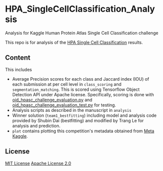# HPA_SingleCellClassification_Analysis
Analysis for Kaggle Human Protein Atlas Single Cell Classification challenge

This repo is for analysis of the [HPA Single Cell Classification](https://www.kaggle.com/c/hpa-single-cell-image-classification) results. 

## Content
This includes 
* Average Precision scores for each class and Jaccard index (IOU) of each submission at per cell level in `class_scoring` and `segmentation_matching`. This is scored using Tensorflow Object Detection API under Apache license. Specifically, scoring is done with [oid_hpasc_challenge_evaluation.py](models/research/object_detection/metrics/oid_hpasc_challenge_evaluation.py) and [oid_hpasc_challenge_evaluation_test.py](models/research/object_detection/metrics/oid_hpasc_challenge_evaluation_test.py) for testing.
* Analysis scripts as described in the manuscript in `analysis`
* Winner solution (`team1_bestfitting`) including model and analysis code provided by Shubin Dai (bestfitting) and modified by Trang Le for analysis and prediction.
* `plot` contains plotting this competition's metadata obtained from [Meta Kaggle](https://www.kaggle.com/kaggle/meta-kaggle).

## License
[MIT License](https://opensource.org/licenses/MIT)
[Apache License 2.0](models/LICENSE)